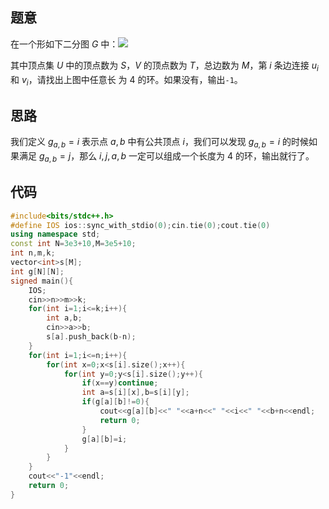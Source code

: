 ## 题意

在一个形如下二分图 $G$ 中：![](https://cdn.luogu.com.cn/upload/image_hosting/nx67r9xw.png)

其中顶点集 $U$ 中的顶点数为 $S$，$V$ 的顶点数为 $T$，总边数为 $M$，第 $i$ 条边连接 $u_i$ 和 $v_i$，请找出上图中任意长
为 $4$ 的环。如果没有，输出``-1``。

## 思路

我们定义 $g_{a,b}=i$ 表示点 $a,b$ 中有公共顶点 $i$，我们可以发现 $g_{a,b}=i$ 的时候如果满足 $g_{a,b}=j$，那么 $i,j,a,b$ 一定可以组成一个长度为 $4$ 的环，输出就行了。

## 代码

```cpp
#include<bits/stdc++.h>
#define IOS ios::sync_with_stdio(0);cin.tie(0);cout.tie(0)
using namespace std;
const int N=3e3+10,M=3e5+10;
int n,m,k;
vector<int>s[M];
int g[N][N];
signed main(){
	IOS;
	cin>>n>>m>>k;
	for(int i=1;i<=k;i++){
		int a,b;
		cin>>a>>b;
		s[a].push_back(b-n);
	}
	for(int i=1;i<=n;i++){
		for(int x=0;x<s[i].size();x++){
			for(int y=0;y<s[i].size();y++){
				if(x==y)continue;
				int a=s[i][x],b=s[i][y];
				if(g[a][b]!=0){
					cout<<g[a][b]<<" "<<a+n<<" "<<i<<" "<<b+n<<endl;
					return 0;
				}
				g[a][b]=i;
			}
		}
	}
	cout<<"-1"<<endl;
	return 0;
}
```